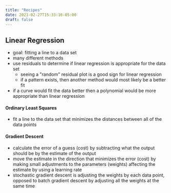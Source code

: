 ```yaml
---
title: "Recipes"
date: 2021-02-27T15:33:16-05:00
draft: false
---
```



## Linear Regression
- goal: fitting a line to a data set
- many different methods
- use residuals to determine if linear regression is appropriate for the data set
    - seeing a "random" residual plot is a good sign for linear regression
    - if a pattern exists, then another method would most likely be a better fit
- if a curve would fit the data better then a polynomial would be more appropriate than linear regression

#### Ordinary Least Squares
- fit a line to the data set that minimizes the distances between all of the data points

#### Gradient Descent
- calculate the error of a guess (cost) by subtracting what the output should be by the estimate of the output
- move the estimate in the direction that minimizes the error (cost) by making small adjustments to the parameters (weights) affecting the estimate by using a learning rate
- stochastic gradient descent is adjusting the weights by each data point, opposed to batch gradient descent by adjusting all the weights at the same time